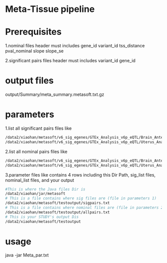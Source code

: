 # Meta-Tissue pipeline

# Prerequisites
1.nominal files
header must includes
gene_id	variant_id	tss_distance	pval_nominal	slope	slope_se

2.significant pairs files
header must includes
variant_id	gene_id	

# output files

output/Summary/meta_summary.metasoft.txt.gz

# parameters
1.list all significant pairs files like
```bash
/data2/xiaohan/metasoft/v6_sig_egenes/GTEx_Analysis_v6p_eQTL/Brain_Anterior_cingulate_cortex_BA24_Analysis.v6p.signif_snpgene_pairs.txt.gz
/data2/xiaohan/metasoft/v6_sig_egenes/GTEx_Analysis_v6p_eQTL/Uterus_Analysis.v6p.signif_snpgene_pairs.txt.gz
```

2.list all nominal pairs files like
```bash
/data2/xiaohan/metasoft/v6_sig_egenes/GTEx_Analysis_v6p_eQTL/Brain_Anterior_cingulate_cortex_BA24_Analysis.v6p.signif_snpgene_pairs.txt.gz
/data2/xiaohan/metasoft/v6_sig_egenes/GTEx_Analysis_v6p_eQTL/Uterus_Analysis.v6p.signif_snpgene_pairs.txt.gz
```

3.parameter files like
contains 4 rows including this Dir Path, sig_list files, nominal_list files, and your output
```bash
#This is where the Java files Dir is
/data2/xiaohan/jar/metasoft
# This is a file contains where sig files are (file in parameters 1)
/data2/xiaohan/metasoft/testoutput/sigpairs.txt
# This is a file contains where nominal files are (file in parameters 2)
/data2/xiaohan/metasoft/testoutput/allpairs.txt
# This is your STUDY's output Dis
/data2/xiaohan/metasoft/testoutput
```


# usage
java -jar Meta_par.txt 